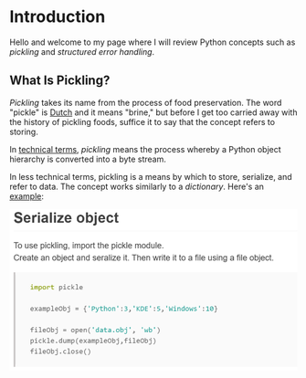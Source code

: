 # Introduction
Hello and welcome to my page where I will review Python concepts such as _pickling_ and _structured error handling_.

## What Is Pickling?
_Pickling_ takes its name from the process of food preservation. The word "pickle" is [Dutch](https://www.etymonline.com/word/pickle#:~:text=pickle%20(n.)%20c.%201400,%20%22spiced%20sauce%20served%20with,which%20are%20of%20uncertain%20origin%20or%20original%20meaning.) and it means "brine," but before I get too carried away with the history of pickling foods, suffice it to say that the concept refers to storing. 

In [technical terms](https://www.geeksforgeeks.org/pickle-python-object-serialization/), _pickling_ means the process whereby a Python object hierarchy is converted into a byte stream.

In less technical terms, pickling is a means by which to store, serialize, and refer to data. The concept works similarly to a _dictionary_. Here's an [example](https://pythonbasics.org/pickle/):

![](https://github.com/roberthiatt/ITFDN110B-Mod07/blob/main/docs/Serialize.PNG)


